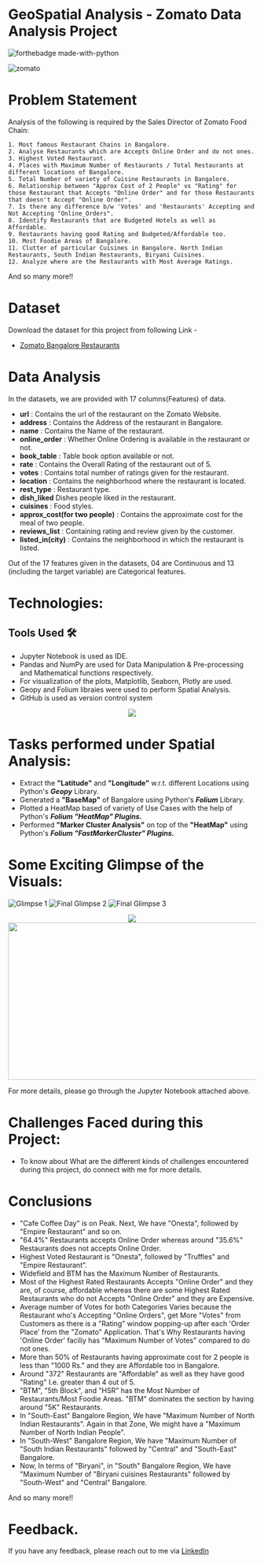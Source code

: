 
# GeoSpatial Analysis - Zomato Data Analysis Project

<p align="center">
  
  ![forthebadge made-with-python](http://ForTheBadge.com/images/badges/made-with-python.svg)
  
</p>  

![zomato](https://user-images.githubusercontent.com/84115928/139818260-1d656ae6-8abb-455f-9c1a-5b036734e484.jpg)

# Problem Statement
Analysis of the following is required by the Sales Director of Zomato Food Chain:

    1. Most famous Restaurant Chains in Bangalore.
    2. Analyse Restaurants which are Accepts Online Order and do not ones.
    3. Highest Voted Restaurant.
    4. Places with Maximum Number of Restaurants / Total Restaurants at different locations of Bangalore.
    5. Total Number of variety of Cuisine Restaurants in Bangalore.
    6. Relationship between "Approx Cost of 2 People" vs "Rating" for those Restaurant that Accepts "Online Order" and for those Restaurants that doesn't Accept "Online Order".
    7. Is there any difference b/w 'Votes' and 'Restaurants' Accepting and Not Accepting "Online_Orders".
    8. Identify Restaurants that are Budgeted Hotels as well as Affordable.
    9. Restaurants having good Rating and Budgeted/Affordable too.
    10. Most Foodie Areas of Bangalore.
    11. Clutter of particular Cuisines in Bangalore. North Indian Restaurants, South Indian Restaurants, Biryani Cuisines.
    12. Analyze where are the Restaurants with Most Average Ratings.

And so many more!!

# Dataset
Download the dataset for this project from following Link -
* [Zomato Bangalore Restaurants](https://www.kaggle.com/himanshupoddar/zomato-bangalore-restaurants/download)

# Data Analysis
In the datasets, we are provided with 17 columns(Features) of data.

* **url** : Contains the url of the restaurant on the Zomato Website.
* **address** : Contains the Address of the restaurant in Bangalore.
* **name** : Contains the Name of the restaurant.
* **online_order** : Whether Online Ordering is available in the restaurant or not.
* **book_table** : Table book option available or not.
* **rate** : Contains the Overall Rating of the restaurant out of 5.
* **votes** : Contains total number of ratings given for the restaurant.
* **location** : Contains the neighborhood where the restaurant is located.
* **rest_type** : Restaurant type.
* **dish_liked** Dishes people liked in the restaurant.
* **cuisines** : Food styles.
* **approx_cost(for two people)** : Contains the approximate cost for the meal of two people.
* **reviews_list** : Containing rating and review given by the customer.
* **listed_in(city)** : Contains the neighborhood in which the restaurant is listed.

Out of the 17 features given in the datasets, 04 are Continuous and 13 (including the target variable) are Categorical features.

# Technologies:
## Tools Used 🛠️
* Jupyter Notebook is used as IDE.
* Pandas and NumPy are used for Data Manipulation & Pre-processing and Mathematical functions respectively.
* For visualization of the plots, Matplotlib, Seaborn, Plotly are used.
* Geopy and Folium libraies were used to perform Spatial Analysis.
* GitHub is used as version control system

<p align="center">
  <img src="https://user-images.githubusercontent.com/84115928/139908931-11089695-88cf-4e78-8a7a-44bc8d75a560.png">
</p>

# Tasks performed under Spatial Analysis:
* Extract the **"Latitude"** and **"Longitude"** w.r.t. different Locations using Python's ***Geopy*** Library.
* Generated a **"BaseMap"** of Bangalore using Python's ***Folium*** Library.
* Plotted a HeatMap based of variety of Use Cases with the help of Python's ***Folium "HeatMap" Plugins.***
* Performed **"Marker Cluster Analysis"** on top of the **"HeatMap"** using Python's ***Folium "FastMarkerCluster" Plugins.***

# Some Exciting Glimpse of the Visuals:
![Glimpse 1](https://user-images.githubusercontent.com/84115928/140026074-61d742db-5909-43bf-ae6f-b1586e9d73eb.gif)
![Final Glimpse 2](https://user-images.githubusercontent.com/84115928/140026135-7d40a13e-4c76-47fc-b26b-81e4ab2bdefe.gif)
![Final Glimpse 3](https://user-images.githubusercontent.com/84115928/140026180-d24ef4d3-c492-43f0-95f4-5f4cb65a0ea8.gif)
  
<p align="center">
  <img src="https://user-images.githubusercontent.com/84115928/140026316-9a502e15-e4b6-4e02-9a89-c09cde6776a3.gif">
  <img width="533" height="320" src="https://user-images.githubusercontent.com/84115928/140026350-99fa7833-3959-4cb4-8ca9-c1817522d9f1.gif">
</p>

For more details, please go through the Jupyter Notebook attached above.

# Challenges Faced during this Project:
* To know about What are the different kinds of challenges encountered during this project, do connect with me for more details.

# Conclusions

* "Cafe Coffee Day" is on Peak. Next, We have "Onesta", followed by "Empire Restaurant" and so on.
* "64.4%" Restaurants accepts Online Order whereas around "35.6%" Restaurants does not accepts Online Order.
* Highest Voted Restaurant is "Onesta", followed by "Truffles" and "Empire Restaurant".
* Widefield and BTM has the Maximum Number of Restaurants.
* Most of the Highest Rated Restaurants Accepts "Online Order" and they are, of course, affordable whereas there are some Highest Rated Restaurants who do not Accepts "Online Order" and they are Expensive.
* Average number of Votes for both Categories Varies because the Restaurant who's Accepting "Online Orders", get More "Votes" from Customers as there is a "Rating" window popping-up after each 'Order Place' from the "Zomato" Application.
  That's Why Restaurants having 'Online Order' faciliy has "Maximum Number of Votes" compared to do not ones.
* More than 50% of Restaurants having approximate cost for 2 people is less than "1000 Rs." and they are Affordable too in Bangalore.
* Around "372" Restaurants are "Affordable" as well as they have good "Rating" I.e. greater than 4 out of 5.
* "BTM", "5th Block", and "HSR" has the Most Number of Restaurants/Most Foodie Areas. "BTM" dominates the section by having around "5K" Restaurants.
* In "South-East" Bangalore Region, We have "Maximum Number of North Indian Restaurants". Again in that Zone, We might have a "Maximum Number of North Indian People".
* In "South-West" Bangalore Region, We have "Maximum Number of "South Indian Restaurants" followed by "Central" and "South-East" Bangalore.
* Now, In terms of "Biryani", in "South" Bangalore Region, We have "Maximum Number of "Biryani cuisines Restaurants" followed by "South-West" and "Central" Bangalore.

And so many more!!
  
# Feedback.
If you have any feedback, please reach out to me via [LinkedIn](https://www.linkedin.com/in/gokularumugam-theanalyst/)
